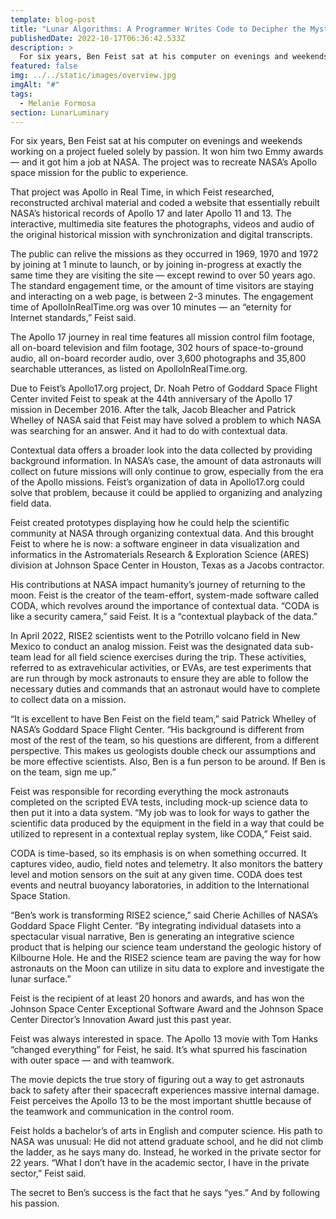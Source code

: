 ```yaml
---
template: blog-post
title: "Lunar Algorithms: A Programmer Writes Code to Decipher the Mysteries of Space"
publishedDate: 2022-10-17T06:36:42.533Z
description: >
  For six years, Ben Feist sat at his computer on evenings and weekends working on a project fueled solely by passion. It won him two Emmy awards — and it got him a job at NASA.
featured: false
img: ../../static/images/overview.jpg
imgAlt: "#"
tags:
  - Melanie Formosa
section: LunarLuminary
---
```

For six years, Ben Feist sat at his computer on evenings and weekends working on a project fueled solely by passion. It won him two Emmy awards — and it got him a job at NASA. The project was to recreate NASA’s Apollo space mission for the public to experience. 
 
That project was Apollo in Real Time, in which Feist researched, reconstructed archival material and coded a website that essentially rebuilt NASA’s historical records of Apollo 17 and later Apollo 11 and 13. The interactive, multimedia site features the photographs, videos and audio of the original historical mission with synchronization and digital transcripts.

The public can relive the missions as they occurred in 1969, 1970 and 1972 by joining at 1 minute to launch, or by joining in-progress at exactly the same time they are visiting the site — except rewind to over 50 years ago. The standard engagement time, or the amount of time visitors are staying and interacting on a web page, is between 2-3 minutes. The engagement time of ApolloInRealTime.org was over 10 minutes — an “eternity for Internet standards,” Feist said. 

The Apollo 17 journey in real time features all mission control film footage, all on-board television and film footage, 302 hours of space-to-ground audio, all on-board recorder audio, over 3,600 photographs and 35,800 searchable utterances, as listed on ApolloInRealTime.org.  

Due to Feist’s Apollo17.org project, Dr. Noah Petro of Goddard Space Flight Center invited Feist to speak at the 44th anniversary of the Apollo 17 mission in December 2016. After the talk, Jacob Bleacher and Patrick Whelley of NASA said that Feist may have solved a problem to which NASA was searching for an answer. And it had to do with contextual data.

Contextual data offers a broader look into the data collected by providing background information. In NASA’s case, the amount of data astronauts will collect on future missions will only continue to grow, especially from the era of the Apollo missions. Feist’s organization of data in Apollo17.org could solve that problem, because it could be applied to organizing and analyzing field data. 

Feist created prototypes displaying how he could help the scientific community at NASA through organizing contextual data. And this brought Feist to where he is now: a software engineer in data visualization and informatics in the Astromaterials Research & Exploration Science (ARES) division at Johnson Space Center in Houston, Texas as a Jacobs contractor.

His contributions at NASA impact humanity’s journey of returning to the moon. Feist is the creator of the team-effort, system-made software called CODA, which revolves around the importance of contextual data. “CODA is like a security camera,” said Feist. It is a “contextual playback of the data.”

In April 2022, RISE2 scientists went to the Potrillo volcano field in New Mexico to conduct an analog mission. Feist was the designated data sub-team lead for all field science exercises during the trip. These activities, referred to as extravehicular activities, or EVAs, are test experiments that are run through by mock astronauts to ensure they are able to follow the necessary duties and commands that an astronaut would have to complete to collect data on a mission. 

“It is excellent to have Ben Feist on the field team,” said Patrick Whelley of NASA’s Goddard Space Flight Center. “His background is different from most of the rest of the team, so his questions are different, from a different perspective. This makes us geologists double check our assumptions and be more effective scientists. Also, Ben is a fun person to be around. If Ben is on the team, sign me up.”

Feist was responsible for recording everything the mock astronauts completed on the scripted EVA tests, including mock-up science data to then put it into a data system. “My job was to look for ways to gather the scientific data produced by the equipment in the field in a way that could be utilized to represent in a contextual replay system, like CODA,” Feist said. 

CODA is time-based, so its emphasis is on when something occurred. It captures video, audio, field notes and telemetry. It also monitors the battery level and motion sensors on the suit at any given time. CODA does test events and neutral buoyancy laboratories, in addition to the International Space Station. 

“Ben’s work is transforming RISE2 science,” said Cherie Achilles of NASA’s Goddard Space Flight Center. “By integrating individual datasets into a spectacular visual narrative, Ben is generating an integrative science product that is helping our science team understand the geologic history of Kilbourne Hole. He and the RISE2 science team are paving the way for how astronauts on the Moon can utilize in situ data to explore and investigate the lunar surface.”

Feist is the recipient of at least 20 honors and awards, and has won the Johnson Space Center Exceptional Software Award and the Johnson Space Center Director’s Innovation Award just this past year.

Feist was always interested in space. The Apollo 13 movie with Tom Hanks “changed everything” for Feist, he said. It’s what spurred his fascination with outer space — and with teamwork. 

The movie depicts the true story of figuring out a way to get astronauts back to safety after their spacecraft experiences massive internal damage. Feist perceives the Apollo 13 to be the most important shuttle because of the teamwork and communication in the control room.

Feist holds a bachelor’s of arts in English and computer science. His path to NASA was unusual: He did not attend graduate school, and he did not climb the ladder, as he says many do. Instead, he worked in the private sector for 22 years. “What I don’t have in the academic sector, I have in the private sector,” Feist said.

The secret to Ben’s success is the fact that he says “yes.” And by following his passion.